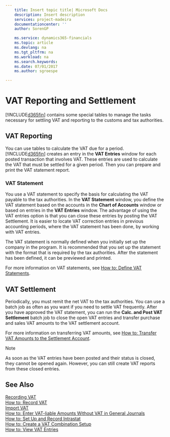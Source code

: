```yaml
---
    title: Insert topic title| Microsoft Docs
    description: Insert description
    services: project-madeira
    documentationcenter: ''
    author: SorenGP

    ms.service: dynamics365-financials
    ms.topic: article
    ms.devlang: na
    ms.tgt_pltfrm: na
    ms.workload: na
    ms.search.keywords:
    ms.date: 07/01/2017
    ms.author: sgroespe

---
```

# VAT Reporting and Settlement
[!INCLUDE[d365fin](../../includes/d365fin_md.md)] contains some special tables to manage the tasks necessary for settling VAT and reporting to the customs and tax authorities.  
  
## VAT Reporting  
 You can use tables to calculate the VAT due for a period. [!INCLUDE[d365fin](../../includes/d365fin_md.md)] creates an entry in the **VAT Entries** window for each posted transaction that involves VAT. These entries are used to calculate the VAT that must be settled for a given period. Then you can prepare and print the VAT statement report.  
  
### VAT Statement  
 You use a VAT statement to specify the basis for calculating the VAT payable to the tax authorities. In the **VAT Statement** window, you define the VAT statement based on the accounts in the **Chart of Accounts** window or based on entries in the **VAT Entries** window. The advantage of using the VAT entries option is that you can close these entries by posting the VAT Settlement. It is easier to locate VAT correction entries in previous accounting periods, where the VAT statement has been done, by working with VAT entries.  
  
 The VAT statement is normally defined when you initially set up the company in the program. It is recommended that you set up the statement with the format that is required by the tax authorities. After the statement has been defined, it can be previewed and printed.  
  
 For more information on VAT statements, see [How to: Define VAT Statements](../how-to-print-vat-statements.md).  
  
## VAT Settlement  
 Periodically, you must remit the net VAT to the tax authorities. You can use a batch job as often as you want if you need to settle VAT frequently. After you have approved the VAT statement, you can run the **Calc. and Post VAT Settlement** batch job to close the open VAT entries and transfer purchase and sales VAT amounts to the VAT settlement account.  
  
 For more information on transferring VAT amounts, see [How to: Transfer VAT Amounts to the Settlement Account](../how-to-transfer-vat-amounts-to-the-settlement-account.md).  
  
> [!NOTE]  
>  As soon as the VAT entries have been posted and their status is closed, they cannot be opened again. However, you can still create VAT reports from these closed entries.  
  
## See Also  
 [Recording VAT](../recording-vat.md)   
 [How to: Record VAT](../how-to-record-vat.md)   
 [Import VAT](../import-vat.md)   
 [How to: Enter VAT-liable Amounts Without VAT in General Journals](../how-to-enter-vat-liable-amounts-without-vat-in-general-journals.md)   
 [How to: Set Up and Record Intrastat](../how-to-set-up-and-record-intrastat.md)   
 [How to: Create a VAT Combination Setup](../how-to-create-a-vat-combination-setup.md)   
 [How to: View VAT Entries](../how-to-view-vat-entries.md)
